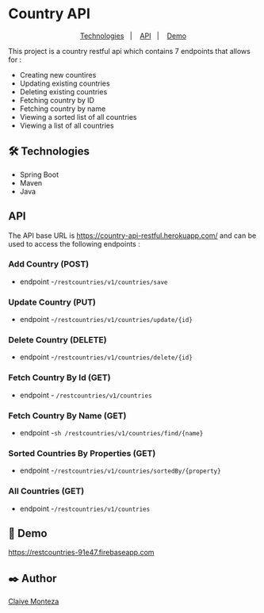 # Country API

<p align="center">
  <a href="#technologies">Technologies</a>&nbsp;&nbsp;&nbsp;|&nbsp;&nbsp;&nbsp;
  <a href="#api">API</a>&nbsp;&nbsp;&nbsp;|&nbsp;&nbsp;&nbsp;
  <a href="#demo">Demo</a>
</p>

This project is a country restful api which contains 7 endpoints that allows for :
- Creating new countires
- Updating existing countries
- Deleting existing countries
- Fetching country by ID
- Fetching country by name
- Viewing a sorted list of all countries
- Viewing a list of all countries



## 🛠️  Technologies

- Spring Boot
- Maven
- Java



## API
The API base URL is https://country-api-restful.herokuapp.com/ and can be used to access the following endpoints :

### Add Country (POST)
- endpoint -```/restcountries/v1/countries/save```

### Update Country (PUT)
- endpoint -```/restcountries/v1/countries/update/{id}```

### Delete Country (DELETE)
- endpoint -```/restcountries/v1/countries/delete/{id}```

### Fetch Country By Id (GET)
- endpoint - ```/restcountries/v1/countries```

### Fetch Country By Name (GET)
- endpoint -```sh /restcountries/v1/countries/find/{name}```

### Sorted Countries By Properties (GET)
- endpoint -```/restcountries/v1/countries/sortedBy/{property}```

### All Countries (GET)
- endpoint -```/restcountries/v1/countries```



## 🚀 Demo
 https://restcountries-91e47.firebaseapp.com


## ✒️ Author
[Claive Monteza](https://www.linkedin.com/in/claive-monteza-1b157a149/)
